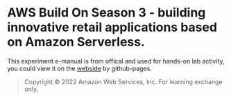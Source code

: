 # AWS Build On Season 3 - building innovative retail applications based on Amazon Serverless.
This experiment e-manual is from offical and used for hands-on lab activity, you could view it on the [webside](https://leoweyr.github.io/aws-Build_On_S3_Experiment_Manual/) by github-pages. 
> Copyright © 2022 Amazon Web Services, Inc. For learning exchange only.

